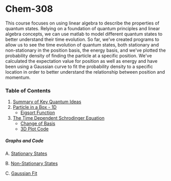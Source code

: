 # Chem-308
This course focuses on using linear algebra to describe the properties of quantum states. Relying on a foundation of quantum principles and linear algebra concepts, we can use matlab to model different quantum states to better understand their time evolution. So far, we've created programs to allow us to see the time evolution of quantum states, both stationary and non-stationary in the position basis, the energy basis, and we've plotted the probability density of finding the particle at a specific position. We've calculated the expectation value for position as well as energy and have been using a Gaussian curve to fit the probability density to a specific location in order to better understand the relationship between position and momentum. 

### Table of Contents

1. [Summary of Key Quantum Ideas](/Background.md)
2. [Particle in a Box - 1D](/PIBfix.md)
    - [Eigsort Function](/Eigsort.md)
3. [The Time Dependent Schrodinger Equation](/TDSE.md)
    - [Change of Basis](/Basis.md)
    - [3D Plot Code](/plot3d.md)    

##### Graphs and Code
A. [Stationary States](/TDSEmatlab.md)

B. [Non-Stationary States](/nonstat.md)

C. [Gaussian Fit](/gaussian.md)

